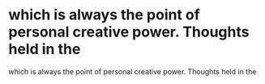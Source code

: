 # which is always the point of personal creative power. Thoughts held in the

which is always the point of personal creative power. Thoughts held in the